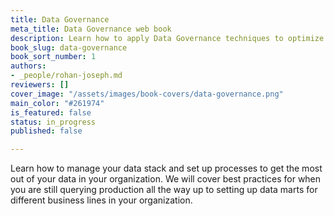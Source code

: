 ```yaml
---
title: Data Governance
meta_title: Data Governance web book
description: Learn how to apply Data Governance techniques to optimize your data stack
book_slug: data-governance
book_sort_number: 1
authors:
- _people/rohan-joseph.md
reviewers: []
cover_image: "/assets/images/book-covers/data-governance.png"
main_color: "#261974"
is_featured: false
status: in_progress
published: false

---
```

Learn how to manage your data stack and set up processes to get the most out of your data in your organization. We will cover best practices for when you are still querying production all the way up to setting up data marts for different business lines in your organization.
